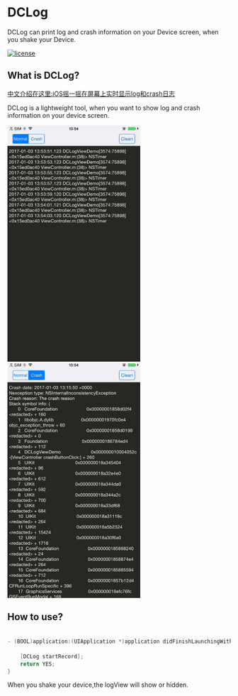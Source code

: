 # DCLog
DCLog can print log and crash information on your Device screen, when you shake your Device.

[![license](https://img.shields.io/badge/license-MIT-brightgreen.svg?style=flat)](https://github.com/DarielChen/DCLog/blob/master/LICENSE)

## What is DCLog?
[中文介绍在这里:iOS摇一摇在屏幕上实时显示log和crash日志](http://www.jianshu.com/p/94b96ac1932b)

DCLog is a lightweight tool, when you want to show log and crash information on your device screen.

 <img src="Source/WechatIMG2.jpeg" width = "300"  alt="Log infomation" align=center />
 <img src="Source/WechatIMG1.jpeg" width = "300"  alt="crash infomation" align=center />
 
## How to use?


```objective-C

- (BOOL)application:(UIApplication *)application didFinishLaunchingWithOptions:(NSDictionary *)launchOptions {
    
    [DCLog startRecord];
    return YES;
}

```

When you shake your device,the logView will show or hidden.